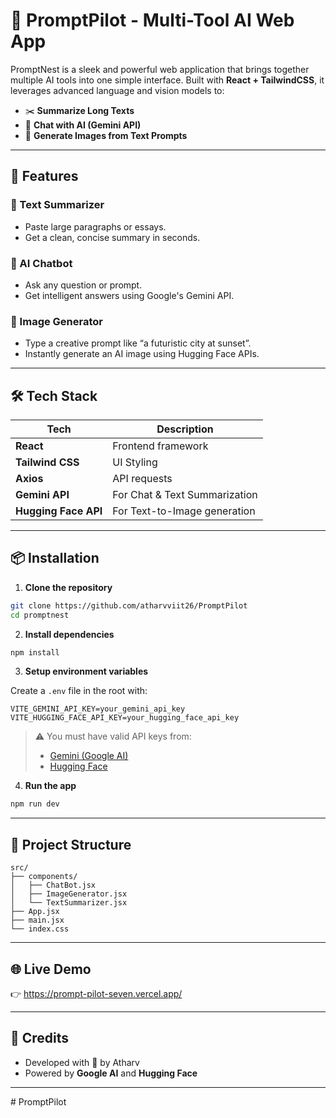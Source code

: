 # 🧠 PromptPilot - Multi-Tool AI Web App

PromptNest is a sleek and powerful web application that brings together multiple AI tools into one simple interface. Built with **React + TailwindCSS**, it leverages advanced language and vision models to:

- ✂️ **Summarize Long Texts**
- 🤖 **Chat with AI (Gemini API)**
- 🎨 **Generate Images from Text Prompts**

---

## 🚀 Features

### 📄 Text Summarizer
- Paste large paragraphs or essays.
- Get a clean, concise summary in seconds.

### 🤖 AI Chatbot
- Ask any question or prompt.
- Get intelligent answers using Google's Gemini API.

### 🎨 Image Generator
- Type a creative prompt like “a futuristic city at sunset”.
- Instantly generate an AI image using Hugging Face APIs.

---

## 🛠️ Tech Stack

| Tech              | Description                        |
|------------------|------------------------------------|
| **React**         | Frontend framework                 |
| **Tailwind CSS**  | UI Styling                         |
| **Axios**         | API requests                       |
| **Gemini API**    | For Chat & Text Summarization      |
| **Hugging Face API** | For Text-to-Image generation |

---

## 📦 Installation

1. **Clone the repository**
```bash
git clone https://github.com/atharvviit26/PromptPilot
cd promptnest

```

2. **Install dependencies**
```bash
npm install
```

3. **Setup environment variables**

Create a `.env` file in the root with:

```env
VITE_GEMINI_API_KEY=your_gemini_api_key
VITE_HUGGING_FACE_API_KEY=your_hugging_face_api_key
```

> ⚠️ You must have valid API keys from:
> - [Gemini (Google AI)](https://aistudio.google.com/app/apikey)
> - [Hugging Face](https://huggingface.co/settings/tokens)

4. **Run the app**
```bash
npm run dev
```

---

## 📁 Project Structure

```
src/
├── components/
│   ├── ChatBot.jsx
│   ├── ImageGenerator.jsx
│   └── TextSummarizer.jsx
├── App.jsx
├── main.jsx
└── index.css
```

---

## 🌐 Live Demo

👉 https://prompt-pilot-seven.vercel.app/

---

## 🙌 Credits

- Developed with 💖 by Atharv
- Powered by **Google AI** and **Hugging Face**

---
#   P r o m p t P i l o t  
 